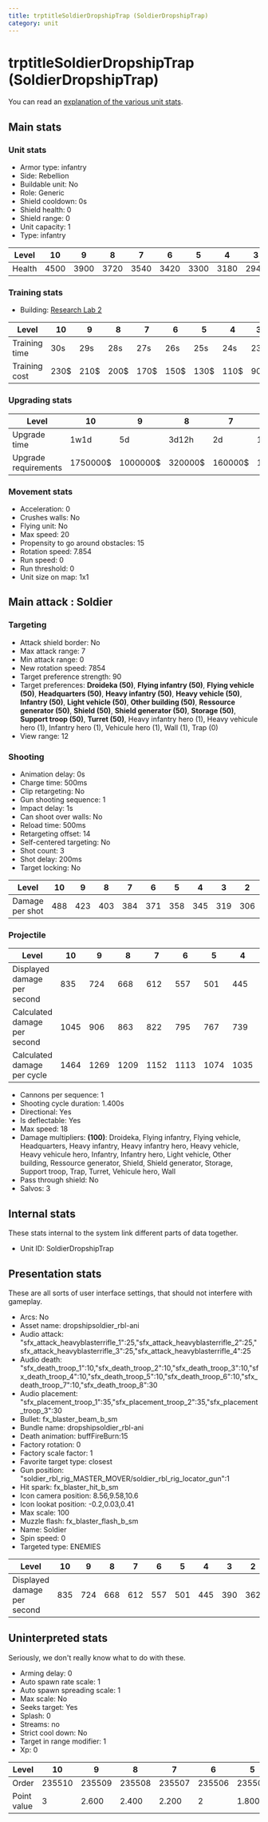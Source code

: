 ```yaml
---
title: trptitleSoldierDropshipTrap (SoldierDropshipTrap)
category: unit
---
```


# trptitleSoldierDropshipTrap (SoldierDropshipTrap)

You can read an [explanation  of the various unit stats](unitexplained.md).

## Main stats

### Unit stats

  * Armor type: infantry
  * Side: Rebellion
  * Buildable unit: No
  * Role: Generic
  * Shield cooldown: 0s
  * Shield health: 0
  * Shield range: 0
  * Unit capacity: 1
  * Type: infantry

|Level |10  |9   |8   |7   |6   |5   |4   |3   |2   |1   |
|------|----|----|----|----|----|----|----|----|----|----|
|Health|4500|3900|3720|3540|3420|3300|3180|2940|2820|2700|


### Training stats

  * Building: [Research Lab 2](rebelOffenseLab.html)

|Level        |10  |9   |8   |7   |6   |5   |4   |3  |2  |1  |
|-------------|----|----|----|----|----|----|----|---|---|---|
|Training time|30s |29s |28s |27s |26s |25s |24s |23s|22s|20s|
|Training cost|230$|210$|200$|170$|150$|130$|110$|90$|70$|50$|


### Upgrading stats

|Level               |10      |9       |8      |7      |6      |5     |4     |3    |2    |1      |
|--------------------|--------|--------|-------|-------|-------|------|------|-----|-----|-------|
|Upgrade time        |1w1d    |5d      |3d12h  |2d     |1d     |8h    |3h30m |1h   |15m  |0s     |
|Upgrade requirements|1750000$|1000000$|320000$|160000$|100000$|25000$|12500$|4000$|1500$|Nothing|


### Movement stats

  * Acceleration: 0
  * Crushes walls: No
  * Flying unit: No
  * Max speed: 20
  * Propensity to go around obstacles: 15
  * Rotation speed: 7.854
  * Run speed: 0
  * Run threshold: 0
  * Unit size on map: 1x1

## Main attack : Soldier

### Targeting

  * Attack shield border: No
  * Max attack range: 7
  * Min attack range: 0
  * New rotation speed: 7854
  * Target preference strength: 90
  * Target preferences: **Droideka (50)**, **Flying infantry (50)**, **Flying vehicle (50)**, **Headquarters (50)**, **Heavy infantry (50)**, **Heavy vehicle (50)**, **Infantry (50)**, **Light vehicle (50)**, **Other building (50)**, **Ressource generator (50)**, **Shield (50)**, **Shield generator (50)**, **Storage (50)**, **Support troop (50)**, **Turret (50)**, Heavy infantry hero (1), Heavy vehicule hero (1), Infantry hero (1), Vehicule hero (1), Wall (1), Trap (0)
  * View range: 12

### Shooting

  * Animation delay: 0s
  * Charge time: 500ms
  * Clip retargeting: No
  * Gun shooting sequence: 1
  * Impact delay: 1s
  * Can shoot over walls: No
  * Reload time: 500ms
  * Retargeting offset: 14
  * Self-centered targeting: No
  * Shot count: 3
  * Shot delay: 200ms
  * Target locking: No

|Level          |10 |9  |8  |7  |6  |5  |4  |3  |2  |1  |
|---------------|---|---|---|---|---|---|---|---|---|---|
|Damage per shot|488|423|403|384|371|358|345|319|306|293|


### Projectile

|Level                       |10  |9   |8   |7   |6   |5   |4   |3  |2  |1  |
|----------------------------|----|----|----|----|----|----|----|---|---|---|
|Displayed damage per second |835 |724 |668 |612 |557 |501 |445 |390|362|302|
|Calculated damage per second|1045|906 |863 |822 |795 |767 |739 |683|655|627|
|Calculated damage per cycle |1464|1269|1209|1152|1113|1074|1035|957|918|879|


  * Cannons per sequence: 1
  * Shooting cycle duration: 1.400s
  * Directional: Yes
  * Is deflectable: Yes
  * Max speed: 18
  * Damage multipliers: **(100)**: Droideka, Flying infantry, Flying vehicle, Headquarters, Heavy infantry, Heavy infantry hero, Heavy vehicle, Heavy vehicule hero, Infantry, Infantry hero, Light vehicle, Other building, Ressource generator, Shield, Shield generator, Storage, Support troop, Trap, Turret, Vehicule hero, Wall
  * Pass through shield: No
  * Salvos: 3

## Internal stats

These stats internal to the system link different parts of data together.

  * Unit ID: SoldierDropshipTrap

## Presentation stats

These are all sorts of user interface settings, that should not interfere with gameplay.

  * Arcs: No
  * Asset name: dropshipsoldier_rbl-ani
  * Audio attack: "sfx_attack_heavyblasterrifle_1":25,"sfx_attack_heavyblasterrifle_2":25,"sfx_attack_heavyblasterrifle_3":25,"sfx_attack_heavyblasterrifle_4":25
  * Audio death: "sfx_death_troop_1":10,"sfx_death_troop_2":10,"sfx_death_troop_3":10,"sfx_death_troop_4":10,"sfx_death_troop_5":10,"sfx_death_troop_6":10,"sfx_death_troop_7":10,"sfx_death_troop_8":30
  * Audio placement: "sfx_placement_troop_1":35,"sfx_placement_troop_2":35,"sfx_placement_troop_3":30
  * Bullet: fx_blaster_beam_b_sm
  * Bundle name: dropshipsoldier_rbl-ani
  * Death animation: buffFireBurn:15
  * Factory rotation: 0
  * Factory scale factor: 1
  * Favorite target type: closest
  * Gun position: "soldier_rbl_rig_MASTER_MOVER/soldier_rbl_rig_locator_gun":1
  * Hit spark: fx_blaster_hit_b_sm
  * Icon camera position: 8.56,9.58,10.6
  * Icon lookat position: -0.2,0.03,0.41
  * Max scale: 100
  * Muzzle flash: fx_blaster_flash_b_sm
  * Name: Soldier
  * Spin speed: 0
  * Targeted type: ENEMIES

|Level                      |10 |9  |8  |7  |6  |5  |4  |3  |2  |1  |
|---------------------------|---|---|---|---|---|---|---|---|---|---|
|Displayed damage per second|835|724|668|612|557|501|445|390|362|302|


## Uninterpreted stats

Seriously, we don't really know what to do with these.

  * Arming delay: 0
  * Auto spawn rate scale: 1
  * Auto spawn spreading scale: 1
  * Max scale: No
  * Seeks target: Yes
  * Splash: 0
  * Streams: no
  * Strict cool down: No
  * Target in range modifier: 1
  * Xp: 0

|Level      |10    |9     |8     |7     |6     |5     |4     |3     |2     |1     |
|-----------|------|------|------|------|------|------|------|------|------|------|
|Order      |235510|235509|235508|235507|235506|235505|235504|235503|235502|235501|
|Point value|3     |2.600 |2.400 |2.200 |2     |1.800 |1.600 |1.400 |1.200 |1     |


